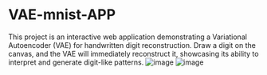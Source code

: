 # VAE-mnist-APP
This project is an interactive web application demonstrating a Variational Autoencoder (VAE) for handwritten digit reconstruction. Draw a digit on the canvas, and the VAE will immediately reconstruct it, showcasing its ability to interpret and generate digit-like patterns.
![image](https://github.com/user-attachments/assets/40f67eb6-e1b3-4ffd-953c-f5447c3f8c0c)
![image](https://github.com/user-attachments/assets/f56fc1ea-5866-47aa-bcb6-f37f6af5ca06)

